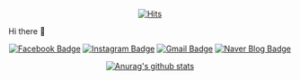 <div align=center>
	
  [![Hits](https://hits.seeyoufarm.com/api/count/incr/badge.svg?url=https%3A%2F%2Fgithub.com%2Fsooowii)](https://hits.seeyoufarm.com) 
	
  </div>

 Hi there 👋

 <div align=center>

[![Facebook Badge](https://img.shields.io/badge/-Facebook-1877f2?style=flat-square&logo=facebook&logoColor=white&link=https://www.facebook.com/profile.php?id=100019610951409)](https://www.facebook.com/profile.php?id=100019610951409) 
[![Instagram Badge](https://img.shields.io/badge/-Instagram-dd2a7b?style=flat-square&logo=instagram&logoColor=white&link=https://www.instagram.com/swim_1ng/)](https://www.instagram.com/swim_1ng/) 
[![Gmail Badge](https://img.shields.io/badge/-Gmail-d14836?style=flat-square&logo=Gmail&logoColor=white&link=mailto:snugyun01@gmail.com)](mailto:skyjsy0331@gmail.com)
[![Naver Blog Badge](https://img.shields.io/badge/Naver%20Blog-03C75A?style=flat-square&logo=Naver&logoColor=white&link=https://blog.naver.com/skyjsy0331)](https://blog.naver.com/skyjsy0331)

[![Anurag's github stats](https://github-readme-stats.vercel.app/api?username=sooowii)](https://github.com/anuraghazra/github-readme-stats)

<!--
**sooowii/sooowii** is a ✨ _special_ ✨ repository because its `README.md` (this file) appears on your GitHub profile.

Here are some ideas to get you started:

- 🔭 I’m currently working on ...
- 🌱 I’m currently learning ...
- 👯 I’m looking to collaborate on ...
- 🤔 I’m looking for help with ...
- 💬 Ask me about ...
- 📫 How to reach me: ...
- 😄 Pronouns: ...
- ⚡ Fun fact: ...
-->
